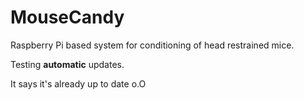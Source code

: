 # MouseCandy
Raspberry Pi based system for conditioning of head restrained mice.

Testing **automatic** updates.

It says it's already up to date o.O
